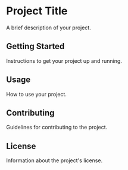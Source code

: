 # Project Title

A brief description of your project.

## Getting Started

Instructions to get your project up and running.

## Usage

How to use your project.

## Contributing

Guidelines for contributing to the project.

## License

Information about the project's license.